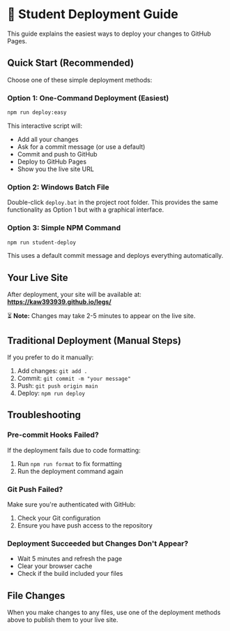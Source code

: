 # 🚀 Student Deployment Guide

This guide explains the easiest ways to deploy your changes to GitHub Pages.

## Quick Start (Recommended)

Choose one of these simple deployment methods:

### Option 1: One-Command Deployment (Easiest)

```bash
npm run deploy:easy
```

This interactive script will:

- Add all your changes
- Ask for a commit message (or use a default)
- Commit and push to GitHub
- Deploy to GitHub Pages
- Show you the live site URL

### Option 2: Windows Batch File

Double-click `deploy.bat` in the project root folder. This provides the same functionality as Option 1 but with a graphical interface.

### Option 3: Simple NPM Command

```bash
npm run student-deploy
```

This uses a default commit message and deploys everything automatically.

## Your Live Site

After deployment, your site will be available at:
**https://kaw393939.github.io/legs/**

⏳ **Note:** Changes may take 2-5 minutes to appear on the live site.

## Traditional Deployment (Manual Steps)

If you prefer to do it manually:

1. Add changes: `git add .`
2. Commit: `git commit -m "your message"`
3. Push: `git push origin main`
4. Deploy: `npm run deploy`

## Troubleshooting

### Pre-commit Hooks Failed?

If the deployment fails due to code formatting:

1. Run `npm run format` to fix formatting
2. Run the deployment command again

### Git Push Failed?

Make sure you're authenticated with GitHub:

1. Check your Git configuration
2. Ensure you have push access to the repository

### Deployment Succeeded but Changes Don't Appear?

- Wait 5 minutes and refresh the page
- Clear your browser cache
- Check if the build included your files

## File Changes

When you make changes to any files, use one of the deployment methods above to publish them to your live site.
